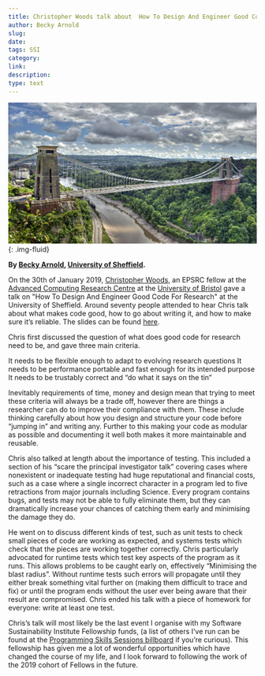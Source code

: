 ```yaml
---
title: Christopher Woods talk about  How To Design And Engineer Good Code For Research
author: Becky Arnold
slug:
date: 
tags: SSI 
category:
link:
description:
type: text
---
```


![*Image courtesy of Nic Trott*](/assets/images/chrys-woods-talk-foss.png){: .img-fluid}

**By [Becky Arnold](https://software.ac.uk/fellows/becky-arnold),
[University of Sheffield](https://www.sheffield.ac.uk).**

On the 30th of January 2019, [Christopher Woods](https://chryswoods.com/), an EPSRC fellow at the [Advanced Computing Research Centre](https://www.bristol.ac.uk/acrc/) at the [University of Bristol](http://www.bristol.ac.uk/homepage/) gave a talk on "How To Design And Engineer Good Code For Research" at the University of Sheffield. Around seventy people attended to hear Chris talk about what makes code good, how to go about writing it, and how to make sure it’s reliable. The slides can be found [here](https://drive.google.com/file/d/1CBTAhCVixccui1DjeUT13qh6ga5SDXjl/view).

Chris first discussed the question of what does good code for research need to be, and gave three main criteria. 

It needs to be flexible enough to adapt to evolving research questions
It needs to be performance portable and fast enough for its intended purpose
It needs to be trustably correct and “do what it says on the tin” 

Inevitably requirements of time, money and design mean that trying to meet these criteria will always be a trade off, however there are things a researcher can do to improve their compliance with them. These include thinking carefully about how you design and structure your code before “jumping in” and writing any. Further to this making your code as modular as possible and documenting it well both makes it more maintainable and reusable. 

Chris also talked at length about the importance of testing. This included a section of his “scare the principal investigator talk” covering cases where nonexistent or inadequate testing had huge reputational and financial costs, such as a case where a single incorrect character in a program led to five retractions from major journals including Science. Every program contains bugs, and tests may not be able to fully eliminate them, but they can dramatically increase your chances of catching them early and minimising the damage they do.

He went on to discuss different kinds of test, such as unit tests to check small pieces of code are working as expected, and systems tests which check that the pieces are working together correctly. Chris particularly advocated for runtime tests which test key aspects of the program as it runs. This allows problems to be caught early on, effectively “Minimising the blast radius”. Without runtime tests such errors will propagate until they either break something vital further on (making them difficult to trace and fix) or until the program ends without the user ever being aware that their result are compromised. Chris ended his talk with a piece of homework for everyone: write at least one test.

Chris’s talk will most likely be the last event I organise with my Software Sustainability Institute Fellowship funds, (a list of others I’ve run can be found at the [Programming Skills Sessions billboard](https://www.sheffield.ac.uk/physics/news/programming-skills-sessions) if you’re curious). This fellowship has given me a lot of wonderful opportunities which have changed the course of my life, and I look forward to following the work of the 2019 cohort of Fellows in the future.


